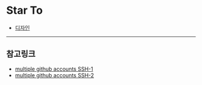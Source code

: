 # Star To

- [디자인](https://www.figma.com/file/wTh9UDlkJX3VAn3XOvrVDN/star-to?node-id=0%3A1)

---

## 참고링크
- [multiple github accounts SSH-1](https://stackoverflow.com/questions/59621263/permission-denied-with-mutiple-github-accounts)
- [multiple github accounts SSH-2](https://stackoverflow.com/questions/4565700/how-to-specify-the-private-ssh-key-to-use-when-executing-shell-command-on-git/29754018#29754018)
